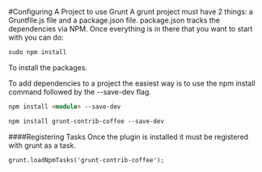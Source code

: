 #Configuring A Project to use Grunt
A grunt project must have 2 things: a Gruntfile.js file and a package.json file.
package.json tracks the dependencies via NPM. Once everything is in there that you want to start with you can do: 

```markdown 
sudo npm install 
```
To install the packages.

To add dependencies to a project the easiest way is to use the npm install <module> command followed by the --save-dev flag. 

```markdown 
npm install <module> --save-dev
``` 

```markdown 
npm install grunt-contrib-coffee --save-dev
```

####Registering Tasks 
Once the plugin is installed it must be registered with grunt as a task. 

```markdown 
grunt.loadNpmTasks('grunt-contrib-coffee');
```

